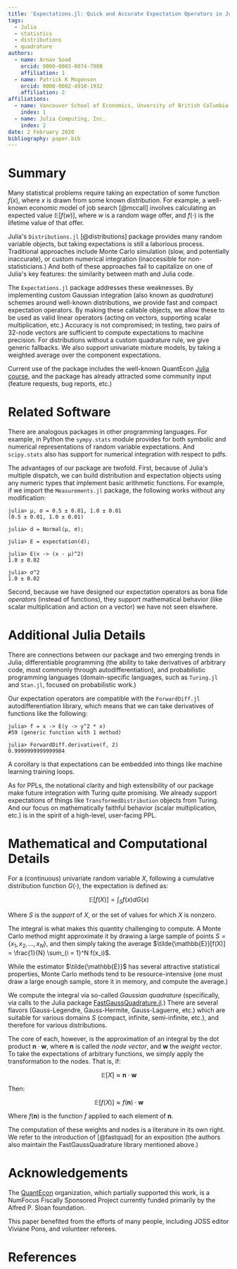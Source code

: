 ```yaml
---
title: 'Expectations.jl: Quick and Accurate Expectation Operators in Julia'
tags:
  - Julia
  - statistics
  - distributions
  - quadrature
authors:
  - name: Arnav Sood
    orcid: 0000-0003-0074-7908
    affiliation: 1
  - name: Patrick K Mogensen
    orcid: 0000-0002-4910-1932
    affiliation: 2
affiliations:
  - name: Vancouver School of Economics, Unversity of British Columbia
    index: 1
  - name: Julia Computing, Inc.
    index: 2
date: 2 February 2020
bibliography: paper.bib
---
```


# Summary

Many statistical problems require taking an expectation of some function $f(x)$, where $x$ is drawn from some known distribution. For example, a well-known economic model of job search [@mccall] involves calculating an expected value $\mathbb{E}[f(w)]$, where $w$ is a random wage offer, and $f(\cdot)$ is the lifetime value of that offer.

Julia's ``Distributions.jl`` [@distributions] package provides many random variable objects, but taking expectations is still a laborious process. Traditional approaches include Monte Carlo simulation (slow, and potentially inaccurate), or custom numerical integration (inaccessible for non-statisticians.) And both of these approaches fail to capitalize on one of Julia's key features: the similarity between math and Julia code.

The ``Expectations.jl`` package addresses these weaknesses. By implementing custom Gaussian integration (also known as _quadrature_) schemes around well-known distributions, we provide fast and compact expectation operators. By making these callable objects, we allow these to be used as valid linear operators (acting on vectors, supporting scalar multiplication, etc.) Accuracy is not compromised; in testing, two pairs of 32-node vectors are sufficient to compute expectations to machine precision. For distributions without a custom quadrature rule, we give generic fallbacks. We also support univariate mixture models, by taking a weighted average over the component expectations.

Current use of the package includes the well-known QuantEcon [Julia course](https://julia.quantecon.org), and the package has already attracted some community input (feature requests, bug reports, etc.)

# Related Software

There are analogous packages in other programming languages. For example, in Python the ``sympy.stats`` module provides for both symbolic and numerical representations of random variable expectations. And ``scipy.stats`` also has support for numerical integration with respect to pdfs.

The advantages of our package are twofold. First, because of Julia's multiple dispatch, we can build distribution and expectation objects using any numeric types that implement basic arithmetic functions. For example, if we import the ``Measurements.jl`` package, the following works without any modification:

```
julia> μ, σ = 0.5 ± 0.01, 1.0 ± 0.01
(0.5 ± 0.01, 1.0 ± 0.01)

julia> d = Normal(μ, σ);

julia> E = expectation(d);

julia> E(x -> (x - μ)^2)
1.0 ± 0.02

julia> σ^2
1.0 ± 0.02
```

Second, because we have designed our expectation operators as bona fide _operators_ (instead of functions), they support mathematical behavior (like scalar multiplication and action on a vector) we have not seen elswhere.

# Additional Julia Details

There are connections between our package and two emerging trends in Julia; differentiable programming (the ability to take derivatives of arbitrary code, most commonly through autodifferentiation), and probabilistic programming languages (domain-specific languages, such as ``Turing.jl`` and ``Stan.jl``, focused on probabilistic work.)

Our expectation operators are compatible with the ``ForwardDiff.jl`` autodifferentiation library, which means that we can take derivatives of functions like the following:

```
julia> f = x -> E(y -> y^2 * x)
#59 (generic function with 1 method)

julia> ForwardDiff.derivative(f, 2)
0.9999999999999984
```

A corollary is that expectations can be embedded into things like machine learning training loops.

As for PPLs, the notational clarity and high extensibility of our package make future integration with Turing quite promising. We already support expectations of things like ``TransformedDistribution`` objects from Turing. And our focus on mathematically faithful behavior (scalar multiplication, etc.) is in the spirit of a high-level, user-facing PPL. 

# Mathematical and Computational Details

For a (continuous) univariate random variable $X$, following a cumulative distribution function $G(\cdot)$, the expectation is defined as:

$$ \mathbb{E}[f(X)] = \int_{S}f(x) dG(x) $$

Where $S$ is the _support_ of $X$, or the set of values for which $X$ is nonzero.

The integral is what makes this quantity challenging to compute. A Monte Carlo method might approximate it by drawing a large sample of points $S = \{x_1, x_2, ..., x_N\}$, and then simply taking the average $\tilde{\mathbb{E}}[f(X)] = \frac{1}{N} \sum_{i = 1}^N f(x_i)$.

While the estimator $\tilde{\mathbb{E}}$ has several attractive statistical properties, Monte Carlo methods tend to be resource-intensive (one must draw a large enough sample, store it in memory, and compute the average.)

We compute the integral via so-called _Gaussian quadrature_ (specifically, via calls to the Julia package [FastGaussQuadrature.jl](https://github.com/JuliaApproximation/FastGaussQuadrature.jl).) There are several flavors (Gauss-Legendre, Gauss-Hermite, Gauss-Laguerre, etc.) which are suitable for various domains $S$ (compact, infinite, semi-infinite, etc.), and therefore for various distributions.

The core of each, however, is the approximation of an integral by the dot product $\mathbf{n} \cdot \mathbf{w}$, where $\mathbf{n}$ is called the _node vector_, and $\mathbf{w}$ the _weight vector_. To take the expectations of arbitrary functions, we simply apply the transformation to the nodes. That is, if:

$$ \mathbb{E}[X] \approx \mathbf{n} \cdot \mathbf{w} $$

Then:

$$ \mathbb{E}[f(X)] \approx f(\mathbf{n}) \cdot \mathbf{w} $$

Where $f(\mathbf{n})$ is the function $f$ applied to each element of $\mathbf{n}$.

The computation of these weights and nodes is a literature in its own right. We refer to the introduction of [@fastquad] for an exposition (the authors also maintain the FastGaussQuadrature library mentioned above.)

# Acknowledgements

The [QuantEcon](https://quantecon.org) organization, which partially supported this work, is a NumFocus Fiscally Sponsored Project currently funded primarily by the Alfred P. Sloan foundation.

This paper benefited from the efforts of many people, including JOSS editor Viviane Pons, and volunteer referees.

# References
